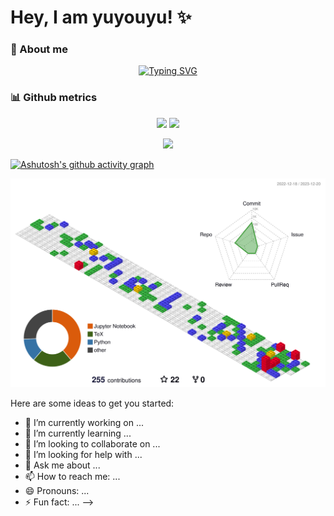 
# Hey, I am yuyouyu! ✨
### 🌱 About me

<div align="center">
  <a href="https://github.com/yuyouyu32">
    <img src="https://readme-typing-svg.demolab.com/?lines=loss.backward()🧠;optimizer.step()💡&weight=900&center=true&size=32&color=0013F7&font=Times+New+Roman&height=60" alt="Typing SVG" />
  </a>
</div>

### 📊 Github metrics
</div>
<div align="center">
<img height="137px" src="https://github-readme-stats-git-masterrstaa-rickstaa.vercel.app/api?username=yuyouyu32&hide_title=true&hide_border=true&show_icons=true&include_all_commits=true&line_height=21text_color=000&icon_color=000&bg_color=0,ea6161,ffc64d,fffc4d,52fa5a&theme=graywhite" />
<img height="137px" src="https://github-readme-stats-git-masterrstaa-rickstaa.vercel.app/api/top-langs/?username=yuyouyu32&hide_title=true&hide_border=true&layout=compact&langs_count=6&text_color=000&icon_color=fff&bg_color=0,52fa5a,4dfcff,c64dff&theme=graywhite" /><br>

<img src="https://github-profile-trophy.vercel.app/?username=yuyouyu32&theme=gruvbox&row=1&column=7&no-frame=true&no-bg=true" /><br/>

</div>

[![Ashutosh's github activity graph](https://github-readme-activity-graph.vercel.app/graph?username=yuyouyu32&theme=github-compact)](https://github.com/yuyouyu32)

![](./profile-3d-contrib/profile-gitblock.svg)


Here are some ideas to get you started:

- 🔭 I’m currently working on ...
- 🌱 I’m currently learning ...
- 👯 I’m looking to collaborate on ...
- 🤔 I’m looking for help with ...
- 💬 Ask me about ...
- 📫 How to reach me: ...
- 😄 Pronouns: ...
- ⚡ Fun fact: ...
-->
